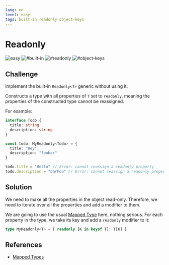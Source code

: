 ```yaml
---
lang: en
level: easy
tags: built-in readonly object-keys
---
```


# Readonly

![easy](https://img.shields.io/badge/-easy-7aad0c)
![#built-in](https://img.shields.io/badge/-%23built--in-999)
![#readonly](https://img.shields.io/badge/-%23readonly-999)
![#object-keys](https://img.shields.io/badge/-%23object--keys-999)

## Challenge

Implement the built-in `Readonly<T>` generic without using it.

Constructs a type with all properties of `T` set to `readonly`, meaning the properties of the constructed type cannot be reassigned.

For example:

```ts
interface Todo {
  title: string
  description: string
}

const todo: MyReadonly<Todo> = {
  title: "Hey",
  description: "foobar"
}

todo.title = "Hello" // Error: cannot reassign a readonly property
todo.description = "barFoo" // Error: cannot reassign a readonly property
```

## Solution

We need to make all the properties in the object read-only.
Therefore, we need to iterate over all the properties and add a modifier to them.

We are going to use the usual [Mapped Type](https://www.typescriptlang.org/docs/handbook/advanced-types.html#mapped-types) here, nothing serious.
For each property in the type, we take its key and add a `readonly` modifier to it:

```ts
type MyReadonly<T> = { readonly [K in keyof T]: T[K] }
```

## References

- [Mapped Types](https://www.typescriptlang.org/docs/handbook/advanced-types.html#mapped-types)
